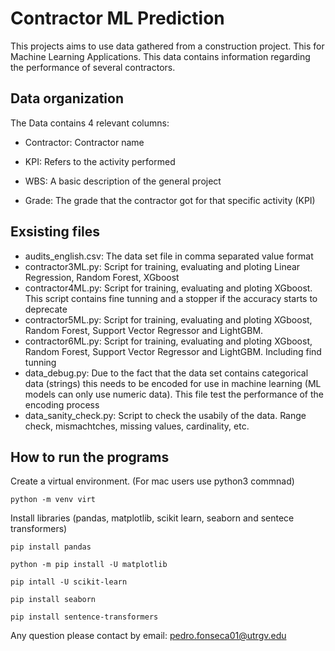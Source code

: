 # Contractor ML Prediction 

This projects aims to use data gathered from a construction project. This for Machine Learning Applications. This data contains information regarding the performance of several contractors. 

## Data organization
The Data contains 4 relevant columns:
- Contractor: Contractor name
* KPI: Refers to the activity performed
+ WBS: A basic description of the general project
- Grade: The grade that the contractor got for that specific activity (KPI)

## Exsisting files
- audits_english.csv: The data set file in comma separated value format
- contractor3ML.py: Script for training, evaluating and ploting Linear Regression, Random Forest, XGboost
- contractor4ML.py: Script for training, evaluating and ploting XGboost. This script contains fine tunning and a stopper if the accuracy starts to deprecate
- contractor5ML.py: Script for training, evaluating and ploting XGboost, Random Forest, Support Vector Regressor and LightGBM.
- contractor6ML.py: Script for training, evaluating and ploting XGboost, Random Forest, Support Vector Regressor and LightGBM. Including find tunning
- data_debug.py: Due to the fact that the data set contains categorical data (strings) this needs to be encoded for use in machine learning (ML models can only use numeric data). This file test the performance of the encoding process 
- data_sanity_check.py: Script to check the usabily of the data. Range check, mismachtches, missing values, cardinality, etc.

## How to run the programs

Create a virtual environment. (For mac users use python3 commnad)
```
python -m venv virt
```

Install libraries (pandas, matplotlib, scikit learn, seaborn and sentece transformers)
```
pip install pandas

python -m pip install -U matplotlib

pip intall -U scikit-learn

pip install seaborn

pip install sentence-transformers

```

Any question please contact by email: pedro.fonseca01@utrgv.edu




